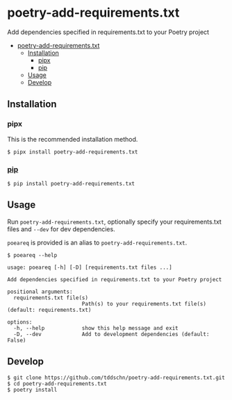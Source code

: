 # poetry-add-requirements.txt

Add dependencies specified in requirements.txt to your Poetry project

- [poetry-add-requirements.txt](#poetry-add-requirementstxt)
  - [Installation](#installation)
    - [pipx](#pipx)
    - [pip](#pip)
  - [Usage](#usage)
  - [Develop](#develop)

## Installation

### pipx

This is the recommended installation method.

```
$ pipx install poetry-add-requirements.txt
```

### [pip](https://pypi.org/project/poetry-add-requirements.txt/)

```
$ pip install poetry-add-requirements.txt
```

## Usage

Run `poetry-add-requirements.txt`, optionally specify your requirements.txt files and `--dev` for dev dependencies.

`poeareq` is provided is an alias to `poetry-add-requirements.txt`.

```
$ poeareq --help

usage: poeareq [-h] [-D] [requirements.txt files ...]

Add dependencies specified in requirements.txt to your Poetry project

positional arguments:
  requirements.txt file(s)
                        Path(s) to your requirements.txt file(s) (default: requirements.txt)

options:
  -h, --help            show this help message and exit
  -D, --dev             Add to development dependencies (default: False)
```


## Develop

```
$ git clone https://github.com/tddschn/poetry-add-requirements.txt.git
$ cd poetry-add-requirements.txt
$ poetry install
```